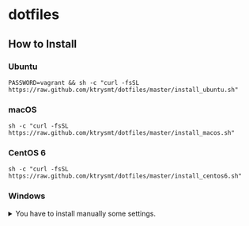 # dotfiles

## How to Install

### Ubuntu

```
PASSWORD=vagrant && sh -c "curl -fsSL https://raw.github.com/ktrysmt/dotfiles/master/install_ubuntu.sh"
```

### macOS

```
sh -c "curl -fsSL https://raw.github.com/ktrysmt/dotfiles/master/install_macos.sh"
```

### CentOS 6

```
sh -c "curl -fsSL https://raw.github.com/ktrysmt/dotfiles/master/install_centos6.sh"
```

### Windows

<details>
<summary>You have to install manually some settings.</summary>
1. Install [MSYS2](https://msys2.github.io/)
2. Install Packages via pacman.
  - `pacman -S git tig make zsh tmux make winpty`
  - `git clone https://github.com/tarjoilija/zgen.git ~/.zgen`
  - `git clone https://github.com/ktrysmt/dotfiles ~/dotfiles`
3. mklink
  - Open cmd.exe by Administrator.
  - `cd C:\mssy64\home\USERNAME`
  - `mklink .minttyrc dotfiles\.minttyrc`
  - `mklink .zshenv dotfiles\.zshenv.win`
  - `mklink .zshrc dotfiles\.zshrc.win`
  - `mklink .vimrc dotfiles\.vimrc`
  - `mklink .tmux.conf dotfiles\.tmux.conf.win`
  - `mklink .gitconfig dotfiles\.gitconfig`
  - `mklink .tern-project dotfiles\.tern-project`
  - `mklink /D .config dotfiles\.config`
4. Create starter batch file as ZSH
  - `cp $HOME/../../msys2_shell.cmd $HOME/../../msys2_zsh.cmd`
  - `sed -i -e "s/bash/zsh/g" $HOME/../../msys2_zsh.cmd`
  - Open `msys2_zsh.cmd` and Enjoy! :smile:
</details>
